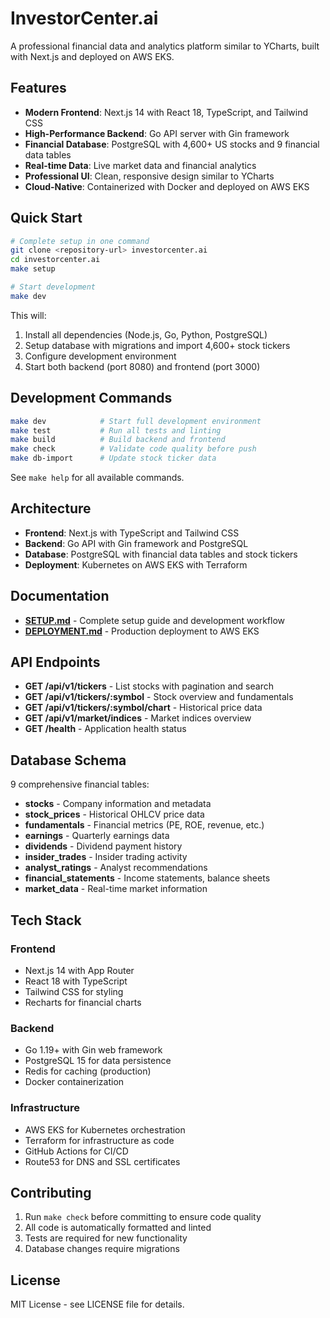 # InvestorCenter.ai

A professional financial data and analytics platform similar to YCharts, built with Next.js and deployed on AWS EKS.

## Features

- **Modern Frontend**: Next.js 14 with React 18, TypeScript, and Tailwind CSS
- **High-Performance Backend**: Go API server with Gin framework  
- **Financial Database**: PostgreSQL with 4,600+ US stocks and 9 financial data tables
- **Real-time Data**: Live market data and financial analytics
- **Professional UI**: Clean, responsive design similar to YCharts
- **Cloud-Native**: Containerized with Docker and deployed on AWS EKS

## Quick Start

```bash
# Complete setup in one command
git clone <repository-url> investorcenter.ai
cd investorcenter.ai
make setup

# Start development
make dev
```

This will:
1. Install all dependencies (Node.js, Go, Python, PostgreSQL)
2. Setup database with migrations and import 4,600+ stock tickers
3. Configure development environment
4. Start both backend (port 8080) and frontend (port 3000)

## Development Commands

```bash
make dev            # Start full development environment
make test           # Run all tests and linting  
make build          # Build backend and frontend
make check          # Validate code quality before push
make db-import      # Update stock ticker data
```

See `make help` for all available commands.

## Architecture

- **Frontend**: Next.js with TypeScript and Tailwind CSS
- **Backend**: Go API with Gin framework and PostgreSQL
- **Database**: PostgreSQL with financial data tables and stock tickers
- **Deployment**: Kubernetes on AWS EKS with Terraform

## Documentation

- **[SETUP.md](SETUP.md)** - Complete setup guide and development workflow
- **[DEPLOYMENT.md](DEPLOYMENT.md)** - Production deployment to AWS EKS

## API Endpoints

- **GET /api/v1/tickers** - List stocks with pagination and search
- **GET /api/v1/tickers/:symbol** - Stock overview and fundamentals
- **GET /api/v1/tickers/:symbol/chart** - Historical price data
- **GET /api/v1/market/indices** - Market indices overview
- **GET /health** - Application health status

## Database Schema

9 comprehensive financial tables:
- **stocks** - Company information and metadata
- **stock_prices** - Historical OHLCV price data
- **fundamentals** - Financial metrics (PE, ROE, revenue, etc.)
- **earnings** - Quarterly earnings data
- **dividends** - Dividend payment history
- **insider_trades** - Insider trading activity
- **analyst_ratings** - Analyst recommendations
- **financial_statements** - Income statements, balance sheets
- **market_data** - Real-time market information

## Tech Stack

### Frontend
- Next.js 14 with App Router
- React 18 with TypeScript
- Tailwind CSS for styling
- Recharts for financial charts

### Backend  
- Go 1.19+ with Gin web framework
- PostgreSQL 15 for data persistence
- Redis for caching (production)
- Docker containerization

### Infrastructure
- AWS EKS for Kubernetes orchestration
- Terraform for infrastructure as code
- GitHub Actions for CI/CD
- Route53 for DNS and SSL certificates

## Contributing

1. Run `make check` before committing to ensure code quality
2. All code is automatically formatted and linted
3. Tests are required for new functionality
4. Database changes require migrations

## License

MIT License - see LICENSE file for details.
